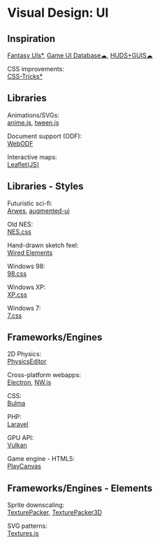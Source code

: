 # Visual Design: UI

## Inspiration

[Fantasy UIs*](https://www.pushing-pixels.org/fui/),
[Game UI Database☁](https://www.gameuidatabase.com/), 
[HUDS+GUIS☁](https://www.hudsandguis.com/)

CSS improvements:  
[CSS-Tricks*](https://css-tricks.com/)

## Libraries

Animations/SVGs:  
[anime.js](https://animejs.com/),
[tween.js](https://github.com/sole/tween.js)

Document support (ODF):  
[WebODF](https://webodf.org/)

Interactive maps:  
[Leaflet(JS)](https://leafletjs.com/)

## Libraries - Styles

Futuristic sci-fi:  
[Arwes](https://arwes.dev/),
[augmented-ui](https://augmented-ui.com/)

Old NES:  
[NES.css](https://nostalgic-css.github.io/NES.css/)

Hand-drawn sketch feel:  
[Wired Elements](https://wiredjs.com/)

Windows 98:  
[98.css](https://jdan.github.io/98.css/)

Windows XP:  
[XP.css](https://botoxparty.github.io/XP.css/)

Windows 7:  
[7.css](https://khang-nd.github.io/7.css/)

## Frameworks/Engines

2D Physics:  
[PhysicsEditor](https://www.codeandweb.com/physicseditor)

Cross-platform webapps:  
[Electron](https://www.electronjs.org/),
[NW.js](https://nwjs.io/)

CSS:  
[Bulma](https://bulma.io/)

PHP:  
[Laravel](https://laravel.com/)

GPU API:  
[Vulkan](https://www.khronos.org/vulkan/)

Game engine - HTML5:  
[PlayCanvas](https://playcanvas.com/)

## Frameworks/Engines - Elements

Sprite downscaling:  
[TexturePacker](https://www.codeandweb.com/texturepacker),
[TexturePacker3D](https://www.codeandweb.com/texturepacker3d)

SVG patterns:  
[Textures.js](https://riccardoscalco.it/textures/)
